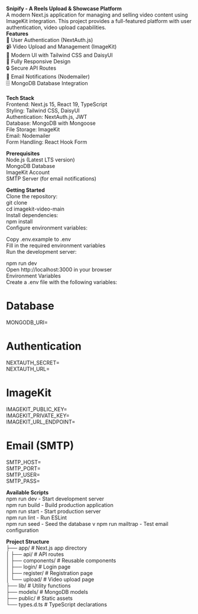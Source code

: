 <b>Snipify - A Reels Upload & Showcase Platform</b> <br>
A modern Next.js application for managing and selling video content using ImageKit integration. This project provides a full-featured platform with user authentication, video upload capabilities.
<br>
<b>Features</b> <br>
🔐 User Authentication (NextAuth.js) <br>
📹 Video Upload and Management (ImageKit) <br>
🎨 Modern UI with Tailwind CSS and DaisyUI <br>
📱 Fully Responsive Design <br>
🔒 Secure API Routes <br>
📧 Email Notifications (Nodemailer) <br> 
🗄️ MongoDB Database Integration <br>
<br>
<b>Tech Stack</b> <br>
Frontend: Next.js 15, React 19, TypeScript <br>
Styling: Tailwind CSS, DaisyUI <br>
Authentication: NextAuth.js, JWT <br>
Database: MongoDB with Mongoose <br>
File Storage: ImageKit <br>
Email: Nodemailer  <br>
Form Handling: React Hook Form <br>

<b>Prerequisites </b> <br>
Node.js (Latest LTS version) <br>
MongoDB Database <br>
ImageKit Account <br>
SMTP Server (for email notifications) <br>

<b>Getting Started</b> <br>
Clone the repository: <br>
git clone <repository-url> <br>
cd imagekit-video-main <br>
Install dependencies: <br>
npm install <br>
Configure environment variables: <br>

Copy .env.example to .env <br>
Fill in the required environment variables <br>
Run the development server: <br>

npm run dev <br>
Open http://localhost:3000 in your browser <br>
Environment Variables <br>
Create a .env file with the following variables: <br>

# Database
MONGODB_URI= <br>

# Authentication
NEXTAUTH_SECRET= <br>
NEXTAUTH_URL= <br>

# ImageKit
IMAGEKIT_PUBLIC_KEY= <br>
IMAGEKIT_PRIVATE_KEY= <br>
IMAGEKIT_URL_ENDPOINT= <br>

# Email (SMTP)
SMTP_HOST= <br>
SMTP_PORT= <br>
SMTP_USER= <br>
SMTP_PASS= <br>

<b>Available Scripts</b> <br>
npm run dev - Start development server <br>
npm run build - Build production application <br>
npm run start - Start production server <br>
npm run lint - Run ESLint <br>
npm run seed - Seed the database v
npm run mailtrap - Test email configuration <br>

<b>Project Structure </b> <br>
├── app/                  # Next.js app directory<br>
│   ├── api/             # API routes <br>
│   ├── components/      # Reusable components <br>
│   ├── login/          # Login page <br>
│   ├── register/       # Registration page <br>
│   └── upload/         # Video upload page <br>
├── lib/                # Utility functions <br>
├── models/             # MongoDB models <br>
├── public/            # Static assets <br>
└── types.d.ts         # TypeScript declarations <br>
